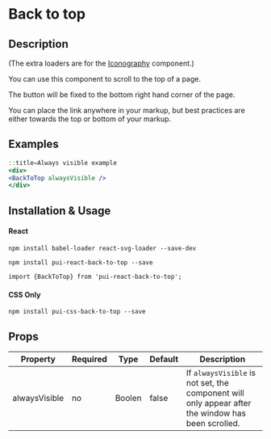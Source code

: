 # Back to top

## Description

(The extra loaders are for the [Iconography](/react_base_iconography.html) component.)

You can use this component to scroll to the top of a page.

The button will be fixed to the bottom right hand corner of the page.

You can place the link anywhere in your markup, but best practices are either towards the top or bottom of your markup.

## Examples

```jsx
::title=Always visible example
<div>
<BackToTop alwaysVisible />
</div>
```

## Installation & Usage

#### React
`npm install babel-loader react-svg-loader --save-dev`

`npm install pui-react-back-to-top --save`

`import {BackToTop} from 'pui-react-back-to-top';`

#### CSS Only
`npm install pui-css-back-to-top --save`

## Props

Property | Required | Type | Default | Description
---------|----------|------|---------|------------
alwaysVisible  | no | Boolen | false | If `alwaysVisible` is not set, the component will only appear after the window has been scrolled.
